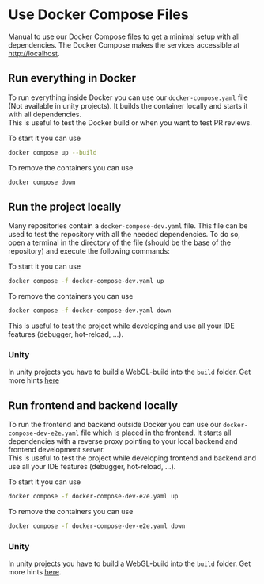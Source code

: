 # Use Docker Compose Files

Manual to use our Docker Compose files to get a minimal setup with all dependencies.
The Docker Compose makes the services accessible at [http://localhost](http://localhost).

## Run everything in Docker

To run everything inside Docker you can use our `docker-compose.yaml` file (Not available in unity projects). 
It builds the container locally and starts it with all dependencies. \
This is useful to test the Docker build or when you want to test PR reviews.

To start it you can use
```bash
docker compose up --build
```
To remove the containers you can use
```bash
docker compose down
```

## Run the project locally

Many repositories contain a `docker-compose-dev.yaml` file. This file can be used to test the repository 
with all the needed dependencies. To do so, open a terminal in the directory of the file (should be the base 
of the repository) and execute the following commands:

To start it you can use
```bash
docker compose -f docker-compose-dev.yaml up
```
To remove the containers you can use
```bash
docker compose -f docker-compose-dev.yaml down
```

This is useful to test the project while developing and use all your IDE features (debugger, hot-reload, ...).


### Unity

In unity projects you have to build a WebGL-build into the `build` folder. Get more hints [here](docker-compose-unity.md)

## Run frontend and backend locally

To run the frontend and backend outside Docker you can use our `docker-compose-dev-e2e.yaml` file which is placed in the frontend. 
It starts all dependencies with a reverse proxy pointing to your local backend and frontend development server. \
This is useful to test the project while developing frontend and backend and use all your IDE features (debugger, hot-reload, ...).

To start it you can use
```bash
docker compose -f docker-compose-dev-e2e.yaml up
```
To remove the containers you can use
```bash
docker compose -f docker-compose-dev-e2e.yaml down
```

### Unity

In unity projects you have to build a WebGL-build into the `build` folder. Get more hints [here](docker-compose-unity.md).
